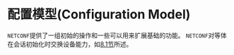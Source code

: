 # 配置模型(Configuration Model)

`NETCONF`提供了一组初始的操作和一些可以用来扩展基础的功能。 `NETCONF`对等体在会话初始化时交换设备能力，如[8.1节](https://tools.ietf.org/html/rfc4741#section-8.1)所述。
